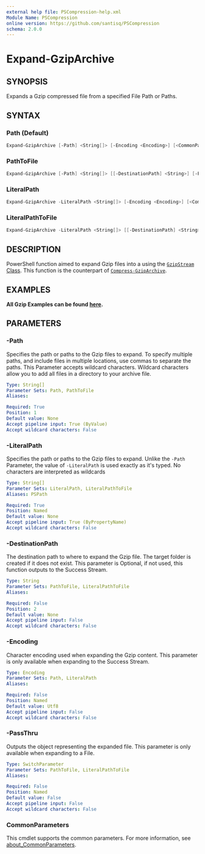 ```yaml
---
external help file: PSCompression-help.xml
Module Name: PSCompression
online version: https://github.com/santisq/PSCompression
schema: 2.0.0
---
```


# Expand-GzipArchive

## SYNOPSIS
Expands a Gzip compressed file from a specified File Path or Paths.

## SYNTAX

### Path (Default)
```powershell
Expand-GzipArchive [-Path] <String[]> [-Encoding <Encoding>] [<CommonParameters>]
```

### PathToFile
```powershell
Expand-GzipArchive [-Path] <String[]> [[-DestinationPath] <String>] [-PassThru] [<CommonParameters>]
```

### LiteralPath
```powershell
Expand-GzipArchive -LiteralPath <String[]> [-Encoding <Encoding>] [<CommonParameters>]
```

### LiteralPathToFile
```powershell
Expand-GzipArchive -LiteralPath <String[]> [[-DestinationPath] <String>] [-PassThru] [<CommonParameters>]
```

## DESCRIPTION
PowerShell function aimed to expand Gzip files into a using the [`GzipStream` Class](https://learn.microsoft.com/en-us/dotnet/api/system.io.compression.gzipstream). This function is the counterpart of [`Compress-GzipArchive`](/docs/Compress-GzipArchive.md).

## EXAMPLES
__All Gzip Examples can be found [here](/docs/GzipExamples.md).__

## PARAMETERS

### -Path
Specifies the path or paths to the Gzip files to expand.
To specify multiple paths, and include files in multiple locations, use commas to separate the paths.
This Parameter accepts wildcard characters.
Wildcard characters allow you to add all files in a directory to your archive file.

```yaml
Type: String[]
Parameter Sets: Path, PathToFile
Aliases:

Required: True
Position: 1
Default value: None
Accept pipeline input: True (ByValue)
Accept wildcard characters: False
```

### -LiteralPath
Specifies the path or paths to the Gzip files to expand.
Unlike the `-Path` Parameter, the value of `-LiteralPath` is used exactly as it's typed.
No characters are interpreted as wildcards

```yaml
Type: String[]
Parameter Sets: LiteralPath, LiteralPathToFile
Aliases: PSPath

Required: True
Position: Named
Default value: None
Accept pipeline input: True (ByPropertyName)
Accept wildcard characters: False
```

### -DestinationPath
The destination path to where to expand the Gzip file.
The target folder is created if it does not exist.
This parameter is Optional, if not used, this function outputs to the Success Stream.

```yaml
Type: String
Parameter Sets: PathToFile, LiteralPathToFile
Aliases:

Required: False
Position: 2
Default value: None
Accept pipeline input: False
Accept wildcard characters: False
```

### -Encoding
Character encoding used when expanding the Gzip content.
This parameter is only available when expanding to the Success Stream.

```yaml
Type: Encoding
Parameter Sets: Path, LiteralPath
Aliases:

Required: False
Position: Named
Default value: Utf8
Accept pipeline input: False
Accept wildcard characters: False
```

### -PassThru
Outputs the object representing the expanded file.
This parameter is only available when expanding to a File.

```yaml
Type: SwitchParameter
Parameter Sets: PathToFile, LiteralPathToFile
Aliases:

Required: False
Position: Named
Default value: False
Accept pipeline input: False
Accept wildcard characters: False
```

### CommonParameters
This cmdlet supports the common parameters. For more information, see [about_CommonParameters](http://go.microsoft.com/fwlink/?LinkID=113216).
